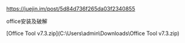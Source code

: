  https://juejin.im/post/5d84d736f265da03f2340855 



office安装及破解

 [Office Tool v7.3.zip](C:\Users\admin\Downloads\Office Tool v7.3.zip) 


